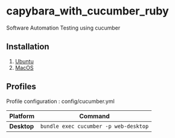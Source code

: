 # capybara_with_cucumber_ruby
Software Automation Testing using cucumber

## Installation
1. [Ubuntu](https://github.com/fathirwafda/capybara_cucumber_po/blob/master/docs/Ubuntu-Installation.md)
2. [MacOS](https://github.com/fathirwafda/capybara_cucumber_po/blob/master/docs/MacOS-Installation.md)

## Profiles
Profile configuration : config/cucumber.yml

| Platform                    | Command                                             |
|-----------------------------|-----------------------------------------------------|
| **Desktop**                 | `bundle exec cucumber -p web-desktop`               |

